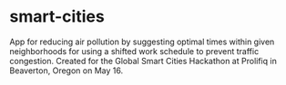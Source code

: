 # smart-cities
App for reducing air pollution by suggesting optimal times within given neighborhoods for using a shifted work schedule to prevent traffic congestion. Created for the Global Smart Cities Hackathon at Prolifiq in Beaverton, Oregon on May 16.
